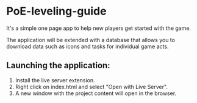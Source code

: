 # PoE-leveling-guide

It's a simple one page app to help new players get started with the game.

The application will be extended with a database that allows you to download data such as icons and tasks for individual game acts.

## Launching the application:
1. Install the live server extension.
2. Right click on index.html and select "Open with Live Server".
3. A new window with the project content will open in the browser.